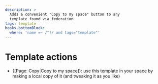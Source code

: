 ```yaml
---
description: >
  Adds a convenient "Copy to my space" button to any
  template found via federation
tags: template
hooks.bottomBlock:
  where: 'name =~ /^!/ and tags="template"'
---
```

# Template actions
* {[Page: Copy|Copy to my space]}: use this template in your space by making a local copy of it (and tweaking it as you like)